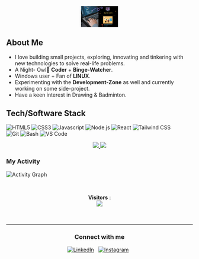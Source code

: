<div align="center">
<img src="ting.gif" align="center" style="width: 20%" />
</div>  
 
## About Me

- I love building small projects, exploring, innovating and tinkering with new technologies to solve real-life problems.
- A Night- Owl🦉 **Coder** + **Binge-Watcher**.
- Windows user + Fan of **LINUX**.
- Experimenting with the **Development-Zone** as well and currently working on some side-project.
- Have a keen interest in Drawing & Badminton.
  


## Tech/Software Stack

![HTML5](https://img.shields.io/static/v1?style=for-the-badge&logo=html5&message=HTML5&label=&color=E34F26&labelColor=000000)
![CSS3](https://img.shields.io/static/v1?style=for-the-badge&logo=css3&message=CSS3&label=&color=1572B6&labelColor=000000)
![Javascript](https://img.shields.io/static/v1?style=for-the-badge&logo=javascript&message=Javascript&label=&color=F7DF1E&labelColor=000000)
![Node.js](https://img.shields.io/static/v1?style=for-the-badge&logo=node.js&message=Node.js&label=&color=339933&labelColor=000000)
![React](https://img.shields.io/static/v1?style=for-the-badge&logo=react&message=React&label=&color=61DAFB&labelColor=000000)
![Tailwind CSS](https://img.shields.io/static/v1?style=for-the-badge&logo=tailwind-css&message=Tailwind%20CSS&label=&color=38B2AC&labelColor=000000)
<br/>
![Git](https://img.shields.io/static/v1?style=for-the-badge&logo=git&message=Git&label=&color=F05032&labelColor=000000)
![Bash](https://img.shields.io/static/v1?style=for-the-badge&logo=gnu-bash&message=Bash&label=&color=4EAA25&labelColor=000000)
![VS Code](https://img.shields.io/static/v1?style=for-the-badge&logo=visual-studio-code&message=VS%20Code&label=&color=007ACC&labelColor=000000)
<br/>



<p align="center">
<a href="https://github.com/khuships2001">
<img height="160em" src="https://github-readme-stats.vercel.app/api?username=khuships2001&theme=great-gatsby&show_icons=true&include_all_commits=true&count_private=true" />
</a>
<a href="https://github.com/khuships2001">
<img height="160em" src="https://github-readme-stats.vercel.app/api/top-langs/?username=khuships2001&layout=compact&theme=great-gatsby" />
</a>
</p>



<h3> My Activity</h3> 


![Activity Graph](https://activity-graph.herokuapp.com/graph?username=khuships2001&theme=github&area=true&custom_title=Khushi's%20Activity&hide_border=true)



  

<br/>  
<p align="center"> 
  <b>Visitors</b> :<br>
  <img src="https://profile-counter.glitch.me/khuships2001/count.svg" />
</p>
<br/>  
<hr/>
<p align="center">

<h3 align="center">Connect with me</h3>
<p align="center">
<a href="https://www.linkedin.com/in/khushipriyasrivastava/"><img title="LinkedIn" src="https://raw.githubusercontent.com/ronan696/ronan696/master/assets/linkedin.svg"/></a>&nbsp;&nbsp;
<a href="https://www.instagram.com/khushi1701srivastava/"><img title="Instagram" src="https://raw.githubusercontent.com/ronan696/ronan696/master/assets/instagram.svg"/></a>&nbsp;&nbsp;
</p>
